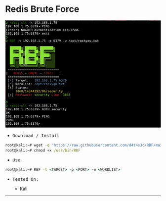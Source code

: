 # Redis Brute Force

![](/1.png)

- <kbd>Download / Install</kbd>

```cmd
root@kali:~# wget -q "https://raw.githubusercontent.com/d4t4s3c/RBF/main/RBF.sh" -O /usr/bin/RBF
root@kali:~# chmod +x /usr/bin/RBF
```

- <kbd>Use</kbd>

```cmd
root@kali:~# RBF -t <TARGET> -p <PORT> -w <WORDLIST>
```

- <kbd>Tested On:</kbd>

  * Kali

---

